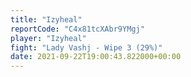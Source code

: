 ```yaml
---
title: "Izyheal"
reportCode: "C4x81tcXAbr9YMgj"
player: "Izyheal"
fight: "Lady Vashj - Wipe 3 (29%)"
date: 2021-09-22T19:00:43.822000+00:00
---
```

